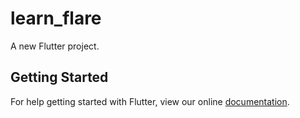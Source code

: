 # learn_flare

A new Flutter project.

## Getting Started

For help getting started with Flutter, view our online
[documentation](https://flutter.io/).
